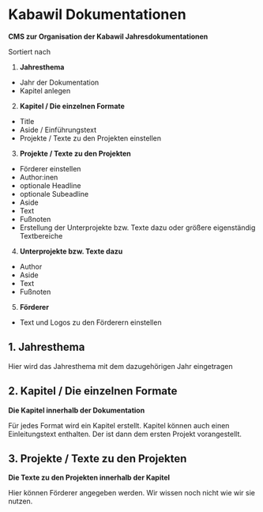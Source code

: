 # Kabawil Dokumentationen

**CMS zur Organisation der Kabawil Jahresdokumentationen**

Sortiert nach

1. **Jahresthema**
 - Jahr der Dokumentation
 - Kapitel anlegen
2. **Kapitel / Die einzelnen Formate**
 - Title
 - Aside / Einführungstext
 - Projekte / Texte zu den Projekten einstellen
3. **Projekte / Texte zu den Projekten**
 - Förderer einstellen
 - Author:inen
 - optionale Headline
 - optionale Subeadline
 - Aside 
 - Text
 - Fußnoten
 - Erstellung der Unterprojekte bzw. Texte dazu oder größere eigenständig Textbereiche
4. **Unterprojekte bzw. Texte dazu**
 - Author
 - Aside
 - Text
 - Fußnoten
5. **Förderer**
 - Text und Logos zu den Förderern einstellen
 
## 1. Jahresthema

Hier wird das Jahresthema mit dem dazugehörigen Jahr eingetragen

## 2. Kapitel / Die einzelnen Formate
**Die Kapitel innerhalb der Dokumentation**

Für jedes Format wird ein Kapitel erstellt. Kapitel können auch einen Einleitungstext enthalten. Der ist dann dem ersten Projekt vorangestellt.

## 3. Projekte / Texte zu den Projekten
**Die Texte zu den Projekten innerhalb der Kapitel**

Hier können Förderer angegeben werden. Wir wissen noch nicht wie wir sie nutzen.
 
